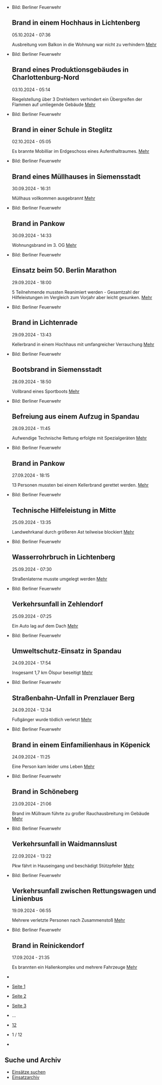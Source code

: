 * Bild: Berliner Feuerwehr

  Brand in einem Hochhaus in Lichtenberg
  ----------

   05.10.2024 - 07:36

   Ausbreitung vom Balkon in die Wohnung war nicht zu verhindern
  [Mehr](https://www.berliner-feuerwehr.de/aktuelles/einsaetze/default-12fb5b9d3016d37d6d3e29e6533489f0-1-4666/)

* Bild: Berliner Feuerwehr

  Brand eines Produktionsgebäudes in Charlottenburg-Nord
  ----------

   03.10.2024 - 05:14

   Riegelstellung über 3 Drehleitern verhindert ein Übergreifen der Flammen auf umliegende Gebäude
  [Mehr](https://www.berliner-feuerwehr.de/aktuelles/einsaetze/brand-eines-produktionsgebaeudes-in-charlottenburg-nord-4665/)

* Bild: Berliner Feuerwehr

  Brand in einer Schule in Steglitz
  ----------

   02.10.2024 - 05:05

   Es brannte Mobilliar im Erdgeschoss eines Aufenthaltraumes.
  [Mehr](https://www.berliner-feuerwehr.de/aktuelles/einsaetze/brand-in-einer-schule-in-steglitz-4664/)

* Bild: Berliner Feuerwehr

  Brand eines Müllhauses in Siemensstadt
  ----------

   30.09.2024 - 16:31

   Müllhaus vollkommen ausgebrannt
  [Mehr](https://www.berliner-feuerwehr.de/aktuelles/einsaetze/brand-eines-muellhauses-in-siemensstadt-4663/)

* Bild: Berliner Feuerwehr

  Brand in Pankow
  ----------

   30.09.2024 - 14:33

   Wohnungsbrand im 3. OG
  [Mehr](https://www.berliner-feuerwehr.de/aktuelles/einsaetze/brand-in-pankow-5-4662/)

* Bild: Berliner Feuerwehr

  Einsatz beim 50. Berlin Marathon
  ----------

   29.09.2024 - 18:00

   5 Teilnehmende mussten Reanimiert werden - Gesamtzahl der Hilfeleistungen im Vergleich zum Vorjahr aber leicht gesunken.
  [Mehr](https://www.berliner-feuerwehr.de/aktuelles/einsaetze/einsatz-beim-50-berlin-marathon-4661/)

* Bild: Berliner Feuerwehr

  Brand in Lichtenrade
  ----------

   29.09.2024 - 13:43

   Kellerbrand in einem Hochhaus mit umfangreicher Verrauchung
  [Mehr](https://www.berliner-feuerwehr.de/aktuelles/einsaetze/brand-in-lichtenrade-4-4660/)

* Bild: Berliner Feuerwehr

  Bootsbrand in Siemensstadt
  ----------

   28.09.2024 - 18:50

   Vollbrand eines Sportboots
  [Mehr](https://www.berliner-feuerwehr.de/aktuelles/einsaetze/bootsbrand-in-siemensstadt-4659/)

* Bild: Berliner Feuerwehr

  Befreiung aus einem Aufzug in Spandau
  ----------

   28.09.2024 - 11:45

   Aufwendige Technische Rettung erfolgte mit Spezialgeräten
  [Mehr](https://www.berliner-feuerwehr.de/aktuelles/einsaetze/default-12fb5b9d3016d37d6d3e29e6533489f0-4656/)

* Bild: Berliner Feuerwehr

  Brand in Pankow
  ----------

   27.09.2024 - 18:15

   13 Personen mussten bei einem Kellerbrand gerettet werden.
  [Mehr](https://www.berliner-feuerwehr.de/aktuelles/einsaetze/brand-in-pankow-4-4658/)

* Bild: Berliner Feuerwehr

  Technische Hilfeleistung in Mitte
  ----------

   25.09.2024 - 13:35

   Landwehrkanal durch größeren Ast teilweise blockiert
  [Mehr](https://www.berliner-feuerwehr.de/aktuelles/einsaetze/technische-hilfeleistung-in-mitte-5-4652/)

* Bild: Berliner Feuerwehr

  Wasserrohrbruch in Lichtenberg
  ----------

   25.09.2024 - 07:30

   Straßenlaterne musste umgelegt werden
  [Mehr](https://www.berliner-feuerwehr.de/aktuelles/einsaetze/wasserrohrbruch-in-lichtenberg-1-4653/)

* Bild: Berliner Feuerwehr

  Verkehrsunfall in Zehlendorf
  ----------

   25.09.2024 - 07:25

   Ein Auto lag auf dem Dach
  [Mehr](https://www.berliner-feuerwehr.de/aktuelles/einsaetze/verkehrsunfall-in-zehlendorf-1-4651/)

* Bild: Berliner Feuerwehr

  Umweltschutz-Einsatz in Spandau
  ----------

   24.09.2024 - 17:54

   Insgesamt 1,7 km Ölspur beseitigt
  [Mehr](https://www.berliner-feuerwehr.de/aktuelles/einsaetze/default-e106d536fdcad63daec78c81f46f5afd-1-4650/)

* Bild: Berliner Feuerwehr

  Straßenbahn-Unfall in Prenzlauer Berg
  ----------

   24.09.2024 - 12:34

   Fußgänger wurde tödlich verletzt
  [Mehr](https://www.berliner-feuerwehr.de/aktuelles/einsaetze/default-e106d536fdcad63daec78c81f46f5afd-4649/)

* Bild: Berliner Feuerwehr

  Brand in einem Einfamilienhaus in Köpenick
  ----------

   24.09.2024 - 11:25

   Eine Person kam leider ums Leben
  [Mehr](https://www.berliner-feuerwehr.de/aktuelles/einsaetze/brand-in-koepenick-7-4648/)

* Bild: Berliner Feuerwehr

  Brand in Schöneberg
  ----------

   23.09.2024 - 21:06

   Brand im Müllraum führte zu großer Rauchausbreitung im Gebäude
  [Mehr](https://www.berliner-feuerwehr.de/aktuelles/einsaetze/brand-in-schoeneberg-8-4646/)

* Bild: Berliner Feuerwehr

  Verkehrsunfall in Waidmannslust
  ----------

   22.09.2024 - 13:22

   Pkw fährt in Hauseingang und beschädigt Stützpfeiler
  [Mehr](https://www.berliner-feuerwehr.de/aktuelles/einsaetze/verkehrsunfall-in-waidmannslust-4645/)

* Bild: Berliner Feuerwehr

  Verkehrsunfall zwischen Rettungswagen und Linienbus
  ----------

   19.09.2024 - 06:55

   Mehrere verletzte Personen nach Zusammenstoß
  [Mehr](https://www.berliner-feuerwehr.de/aktuelles/einsaetze/verkehrsunfall-zwischen-rettungswagen-und-linienbus-4643/)

* Bild: Berliner Feuerwehr

  Brand in Reinickendorf
  ----------

   17.09.2024 - 21:35

   Es brannten ein Hallenkomplex und mehrere Fahrzeuge
  [Mehr](https://www.berliner-feuerwehr.de/aktuelles/einsaetze/brand-in-reinickendorf-11-4642/)

* []()
* [Seite 1](https://www.berliner-feuerwehr.de/aktuelles/einsaetze/1/)
* [Seite 2](https://www.berliner-feuerwehr.de/aktuelles/einsaetze/2/)
* [Seite 3](https://www.berliner-feuerwehr.de/aktuelles/einsaetze/3/)
* …
* [12](https://www.berliner-feuerwehr.de/aktuelles/einsaetze/12/)
* 1 / 12
* [](https://www.berliner-feuerwehr.de/aktuelles/einsaetze/2/)

Suche und Archiv
----------

* [Einsätze suchen](https://www.berliner-feuerwehr.de/aktuelles/einsaetze/einsatzsuche/)
* [Einsatzarchiv](https://www.berliner-feuerwehr.de/aktuelles/einsaetze/einsatzarchiv/)
